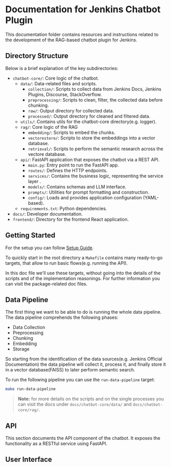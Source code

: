 # Documentation for Jenkins Chatbot Plugin

This documentation folder contains resources and instructions related to the development of the RAG-based chatbot plugin for Jenkins.

## Directory Structure

Below is a brief explanation of the key subdirectories:

- `chatbot-core/`: Core logic of the chatbot.
  - `data/`: Data-related files and scripts.
    - `collection/`: Scripts to collect data from Jenkins Docs, Jenkins Plugins, Discourse, StackOverflow.
    - `preprocessing/`: Scripts to clean, filter, the collected data before chunking.
    - `raw/`: Output directory for collected data.
    - `processed/`: Output directory for cleaned and filtered data.
  - `utils/`: Contains utils for the chatbot-core directory(e.g. logger).
  - `rag/`: Core logic of the RAG
    - `embedding/`: Scripts to embed the chunks.
    - `vectorestore/`: Scripts to store the embeddings into a vector database.
    - `retrieval/`: Scripts to perform the semantic research across the vectore database.
  - `api/`: FastAPI application that exposes the chatbot via a REST API.
    - `main.py`: Entry point to run the FastAPI app.
    - `routes/`: Defines the HTTP endpoints.
    - `services/`: Contains the business logic, representing the service layer .
    - `models/`: Contains schemas and LLM interface.
    - `prompts/`: Utilities for prompt formatting and construction.
    - `config/`: Loads and provides application configuration (YAML-based).
  - `requirements.txt`: Python dependencies.
- `docs/`: Developer documentation.
- `frontend/`: Directory for the frontend React application.

## Getting Started

For the setup you can follow [Setup Guide](setup.md).

To quickly start in the root directory a `Makefile` contains many ready-to-go targets, that allow to run basic flows(e.g. running the API).

In this doc file we'll use these targets, without going into the details of the scripts and of the implementation reasonings. For further information you can visit the package-related doc files.

## Data Pipeline

The first thing we want to be able to do is running the whole data pipeline. The data pipeline comprehends the following phases:
- Data Collection
- Preprocessing
- Chunking
- Embedding
- Storage

So starting from the identificatiion of the data sources(e.g. Jenkins Official Documentation) the data pipeline will collect it, process it, and finally store it in a vector database(FAISS) to later perform semantic search.

To run the following pipeline you can use the `run-data-pipeline` target:
```bash
make run-data-pipeline
```

> **Note:** for more details on the scripts and on the single processes you can visit the docs under `docs/chatbot-core/data/` and `docs/chatbot-core/rag/`.

## API

This section documents the API component of the chatbot. It exposes the functionality as a RESTful service using FastAPI.

## User Interface
